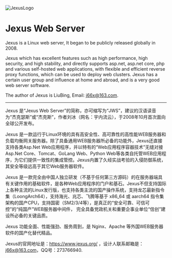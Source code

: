 <!--
![jexus logo](https://raw.githubusercontent.com/yunekit/jexus/refs/heads/main/images/jexus_logo_h32.png)
-->

![JexusLogo](https://www.jexus.org/images/jexus_logo_h32.png)

# Jexus Web Server

Jexus is a Linux web server, It began to be publicly released globally in 2008.

Jexus which has excellent features such as high performance, high security, and high stability, and directly supports asp.net, asp.net core, php and various self-hosted web applications, with flexible and efficient reverse proxy functions, which can be used to deploy web clusters. Jexus has a certain user group and influence at home and abroad, and is a very good web server software.

The author of Jexus is LiuBing, Email: j66x@163.com.

-----------------------------------------------------

Jexus 是“Jexus Web Server”的简称，亦可缩写为“JWS”，建议的汉语读音为“杰克瑟斯”或“杰克斯”，作者刘冰（网名：宇内流云），于2008年10月首次面向全球公开发布。

Jexus 是一款运行于Linux环境的具有高安全性、高可靠性的高性能WEB服务器和负载均衡网关服务器。除了具备通用WEB服务器所必备的功能外，Jexus还直接支持各类Asp.Net Web应用程序，并以特有的“Web应用程序容器技术”无缝对接Asp.Net Core、Tomcat、GoLang Web、Python Web等各类自托管WEB应用程序，为它们提供一致性的集成管控。Jexus内置了久经实战考验的入侵防御系统，其安全等级远高于其它Web服务器软件。

Jexus 是一款完全由中国人独立研发（不基于任何第三方源码）的在服务器端具有关键作用的基础软件，是各种Web应用程序的门户和基石。Jexus不但支持国际上各种主流的Linux发行版，也支持各类主流的国产操作系统，支持龙芯最新指令集（LoongArch64），支持海光、兆芯、飞腾等基于 x86_64 或 aarch64 指令集架构的国产CPU，支持国密（SM2/3/4等），是真正的“安全可靠、可信可控”的“纯国产”WEB服务器中间件， 完全具备党政机关和重要企事业单位“信创”建设所必备的关键品质。

Jexus 功能全面、性能强劲、服务周到，是 Nginx、Apache 等外国WEB服务器软件的国产化替代精品。

Jexus的官网地址是：https://www.jexus.org/ ，设计人联系邮箱是：j66x@163.com，QQ号：273766940.
